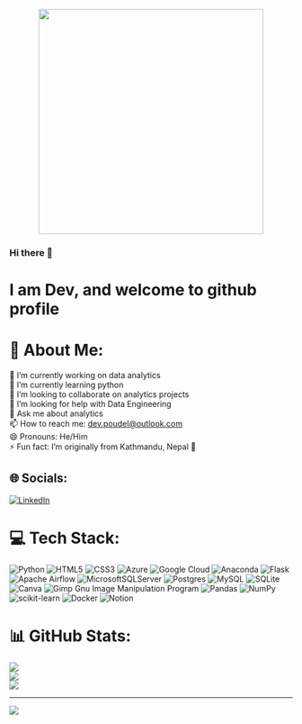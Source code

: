 <p  align="center"><img width = "400px" src = "https://media.giphy.com/media/3oKIPEqDGUULpEU0aQ/giphy.gif"></p>

### Hi there 👋

# I am Dev, and welcome to github profile


# 💫 About Me:
🔭 I’m currently working on data analytics<br>🌱 I’m currently learning python<br>👯 I’m looking to collaborate on analytics projects<br>🤔 I’m looking for help with Data Engineering<br>💬 Ask me about analytics<br>📫 How to reach me: dev.poudel@outlook.com<br>😄 Pronouns: He/Him<br>⚡ Fun fact: I’m originally from Kathmandu, Nepal 🚩


## 🌐 Socials:
[![LinkedIn](https://img.shields.io/badge/LinkedIn-%230077B5.svg?logo=linkedin&logoColor=white)](https://www.linkedin.com/in/devashishpoudel/) 

# 💻 Tech Stack:
![Python](https://img.shields.io/badge/python-3670A0?style=plastic&logo=python&logoColor=ffdd54) ![HTML5](https://img.shields.io/badge/html5-%23E34F26.svg?style=plastic&logo=html5&logoColor=white) ![CSS3](https://img.shields.io/badge/css3-%231572B6.svg?style=plastic&logo=css3&logoColor=white) ![Azure](https://img.shields.io/badge/azure-%230072C6.svg?style=plastic&logo=azure-devops&logoColor=white) ![Google Cloud](https://img.shields.io/badge/Google%20Cloud-%234285F4.svg?style=plastic&logo=google-cloud&logoColor=white) ![Anaconda](https://img.shields.io/badge/Anaconda-%2344A833.svg?style=plastic&logo=anaconda&logoColor=white) ![Flask](https://img.shields.io/badge/flask-%23000.svg?style=plastic&logo=flask&logoColor=white) ![Apache Airflow](https://img.shields.io/badge/Apache%20Airflow-017CEE?style=plastic&logo=Apache%20Airflow&logoColor=white) ![MicrosoftSQLServer](https://img.shields.io/badge/Microsoft%20SQL%20Sever-CC2927?style=plastic&logo=microsoft%20sql%20server&logoColor=white) ![Postgres](https://img.shields.io/badge/postgres-%23316192.svg?style=plastic&logo=postgresql&logoColor=white) ![MySQL](https://img.shields.io/badge/mysql-%2300f.svg?style=plastic&logo=mysql&logoColor=white) ![SQLite](https://img.shields.io/badge/sqlite-%2307405e.svg?style=plastic&logo=sqlite&logoColor=white) ![Canva](https://img.shields.io/badge/Canva-%2300C4CC.svg?style=plastic&logo=Canva&logoColor=white) ![Gimp Gnu Image Manipulation Program](https://img.shields.io/badge/Gimp-657D8B?style=plastic&logo=gimp&logoColor=FFFFFF) ![Pandas](https://img.shields.io/badge/pandas-%23150458.svg?style=plastic&logo=pandas&logoColor=white) ![NumPy](https://img.shields.io/badge/numpy-%23013243.svg?style=plastic&logo=numpy&logoColor=white) ![scikit-learn](https://img.shields.io/badge/scikit--learn-%23F7931E.svg?style=plastic&logo=scikit-learn&logoColor=white) ![Docker](https://img.shields.io/badge/docker-%230db7ed.svg?style=plastic&logo=docker&logoColor=white) ![Notion](https://img.shields.io/badge/Notion-%23000000.svg?style=plastic&logo=notion&logoColor=white)
# 📊 GitHub Stats:
![](https://github-readme-stats.vercel.app/api?username=dev7150&theme=dark&hide_border=false&include_all_commits=false&count_private=false)<br/>
![](https://github-readme-streak-stats.herokuapp.com/?user=dev7150&theme=dark&hide_border=false)<br/>
![](https://github-readme-stats.vercel.app/api/top-langs/?username=dev7150&theme=dark&hide_border=false&include_all_commits=false&count_private=false&layout=compact)

---
[![](https://visitcount.itsvg.in/api?id=dev7150&icon=0&color=0)](https://visitcount.itsvg.in)

<!-- Proudly created with GPRM ( https://gprm.itsvg.in ) -->
